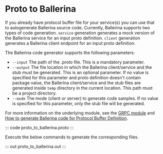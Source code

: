 # Proto to Ballerina

If you already have protocol buffer file for your service(s) you can use that to autogenerate Ballerina source code. Currently, Ballerina supports two types of code generation. `service` generation generates a mock version of the Ballerina service for an input proto definition.  `client` generation generates a Ballerina client endpoint for an
input proto definition.

The Ballerina code generator supports the following parameters:

- `--input` The path of the .proto file. This is a mandatory parameter.
- `--output` The file location in which the Ballerina client/service and the stub must be generated. This is an optional parameter. If no value is specified for this parameter and proto definition doesn't contain package value, the Ballerina client/service and the stub files are generated inside `temp` directory in the current location. This path must be a project directory.
- `--mode` The mode (client or server) to generate code samples. If no value is specified for this parameter, only the stub file will be generated.

For more information on the underlying module, see the [GRPC module](https://lib.ballerina.io/ballerina/grpc/latest/) and [How to generate Ballerina code for Protocol Buffer Definition](https://ballerina.io/learn/how-to-generate-code-for-protocol-buffers/).

::: code proto_to_ballerina.proto :::

Execute the below commands to generate the corresponding files.

::: out proto_to_ballerina.out :::